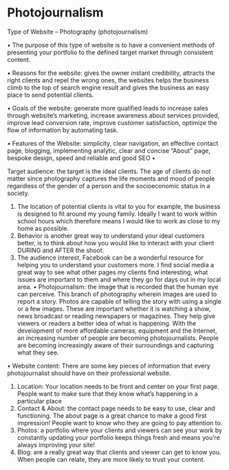 # Photojournalism

Type of Website – Photography (photojournalism)

•	The purpose of this type of website is to have a convenient methods of presenting your portfolio to the defined target market through consistent content.

•	Reasons for the website: gives the owner instant credibility, attracts the right clients and repel the wrong ones, the websites helps the business climb to the top of search engine result and gives the business an easy place to send potential clients.

•	Goals of the website: generate more qualified leads to increase sales through website’s marketing, increase awareness about services provided, improve lead conversion rate, improve customer satisfaction, optimize the flow of information by automating task.

•	Features of the Website: simplicity, clear navigation, an effective contact page, blogging, implementing analytic, clear and concise “About” page, bespoke design, speed and reliable and good SEO •	

Target audience: the target is the ideal clients. The age of clients do not matter since photography captures the life moments and mood of people regardless of the gender of a person and the socioeconomic status in a society. 

1.	The location of potential clients is vital to you for example, the business is designed to fit around my young family. Ideally I want to work within school hours which therefore means I would like to work as close to my home as possible.
2.	Behavior is another great way to understand your ideal customers better, is to think about how you would like to interact with your client DURING and AFTER the shoot. 
3.	The audience interest, Facebook can be a wonderful resource for helping you to understand your customers more. I find social media a great way to see what other pages my clients find interesting, what issues are important to them and where they go for days out in my local area. •	Photojournalism: the image that is recorded that the human eye can perceive. This branch of photography wherein images are used to report a story. Photos are capable of telling the story with using a single or a few images. These are important whether it is watching a show, news broadcast or reading newspapers or magazines. They help give viewers or readers a better idea of what is happening. With the development of more affordable cameras, equipment and the Internet, an increasing number of people are becoming photojournalists. People are becoming increasingly aware of their surroundings and capturing what they see.

•	Website content: There are some key pieces of information that every photojournalist should have on their professional website.
1.	Location: Your location needs to be front and center on your first page. People want to make sure that they know what’s happening in a particular place
2.	Contact & About: the contact page needs to be easy to use, clear and functioning. The about page is a great chance to make a good first impression! People want to know who they are going to pay attention to.
3.	Photos:  a portfolio where your clients and viewers can see your work by constantly updating your portfolio keeps things fresh and means you’re always improving your site!
4.	Blog: are a really great way that clients and viewer can get to know you. When people can relate, they are more likely to trust your content. 
